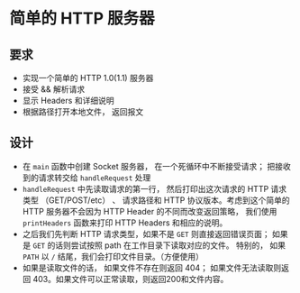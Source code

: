 # 简单的 HTTP 服务器

## 要求
+ 实现一个简单的 HTTP 1.0(1.1) 服务器
+ 接受 && 解析请求
+ 显示 Headers 和详细说明
+ 根据路径打开本地文件， 返回报文

## 设计
+ 在 `main` 函数中创建 Socket 服务器， 在一个死循环中不断接受请求； 把接收到的请求转交给 `handleRequest` 处理
+ `handleRequest` 中先读取请求的第一行， 然后打印出这次请求的 HTTP 请求类型 （GET/POST/etc） 、 请求路径和 HTTP 协议版本。考虑到这个简单的 HTTP 服务器不会因为 HTTP Header 的不同而改变返回策略， 我们使用 `printHeaders` 函数来打印 HTTP Headers 和相应的说明。
+ 之后我们先判断 HTTP 请求类型，如果不是 `GET` 则直接返回错误页面； 如果是 `GET` 的话则尝试按照 path 在工作目录下读取对应的文件。 特别的， 如果 `PATH` 以 `/` 结尾，我们会打印文件目录。（方便使用）
+ 如果是读取文件的话， 如果文件不存在则返回 404； 如果文件无法读取则返回 403。如果文件可以正常读取，则返回200和文件内容。
